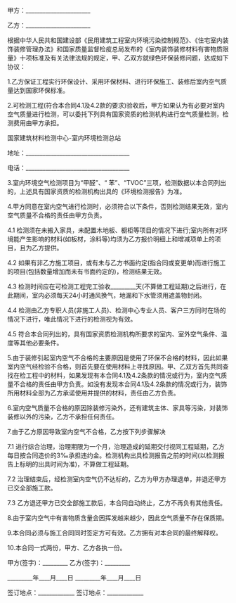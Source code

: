 
 


甲方：_______________________


乙方：_______________________


根据中华人民共和国建设部《民用建筑工程室内环境污染控制规范》、《住宅室内装饰装修管理办法》和国家质量监督检疫总局发布的《室内装饰装修材料有害物质限量》十项标准及有关法律法规的规定，甲、乙双方就绿色环保装修问题，达成如下协议：


1.乙方保证工程实行环保设计、采用环保材料、进行环保施工、装修后室内空气质量达到国家环保标准。


2.可检测工程(符合本合同4.1及4.2款的要求)验收后，甲方如果认为有必要对室内空气质量进行检测，可以委托下列具有国家资质的检测机构进行空气质量检测，检测费用由甲方承担。


国家建筑材料检测中心-室内环境检测总站


地址：_____________________________________


电话：_____________________________________


3.室内环境空气检测项目为“甲醛”、“ 苯”、“TVOC”三项，检测数据以本合同列出的，上述具有国家资质的检测机构出具的《环境检测报告》为准。


4.甲方同意在室内空气进行检测时，必须符合以下条件，否则检测结果无效，室内空气质量不合格的责任由甲方负责。


4.1 检测须在未搬入家具，未配置木地板、橱柜等项目的情况下进行;室内所有对环境能产生影响的材料(如板材，涂料等)均须为乙方报价明细上和增减项单上的项目，且为乙方提供。


4.2 如果有非乙方施工项目，或有未与乙方书面约定(指合同或变更单)而进行施工的项目(包括数量增加而未有书面约定的)，检测结果无效。


4.3 检测时间应在可检测工程完工验收_________天(不算做工程延期)之后进行，在此期间，室内必须每天24小时通风换气，地漏和下水管须用遮盖物封闭。


4.4 检测由乙方专职人员(非施工人员)、检测中心专业人员、客户三方同时在场的情况下进行，唯此情况下进行的检测视为有效。


4.5 符合本合同列出的，具有国家资质检测机构所要求的室内、室外空气条件、温度等其他必要条件。


5.由于装修引起室内空气不合格的主要原因是使用了环保不合格的材料，因此如果室内空气经检验不合格，则首先要在使用材料上寻找原因。甲、乙双方首先共同查找在检工程中的材料，如果发现有本合同4.1及4.2条款的情况或行为，室内空气质量不合格的责任由甲方负责。如没有发现本合同4.1及4.2条款的情况或行为，装饰所用材料全部为乙方承诺使用并提供的材料，责任由乙方负责。


6.室内空气质量不合格的原因除装修污染外，还有建筑主体、家具等污染，对装饰装修以外的污染，乙方不承担任何责任。


7.由于乙方原因导致室内空气不合格，乙方按下列步骤解决


7.1 进行综合治理，治理期限为一个月，治理造成的延期交付视同工程延期，乙方每日按合同造价的3‰承担违约金。检测机构出具检测报告之前的时间(以检测报告上标明的出具时间为准)，不算做工程延期。


7.2 治理结束后，经检测室内空气仍不达标的，乙方为甲方办理退单，并退还甲方已交全部施工款。


7.3 乙方退还甲方已交全部施工款后，本合同自动终止，乙方不再负有其他责任。


8.由于室内空气中有害物质含量会因挥发越来越少，因此空气质量不存在保质期。


9.本合同必须与施工合同同时签定方可有效。乙方拥有对本合同的最终解释权。


10.本合同一式两份，甲方、乙方各执一份。


甲方(签字)：_________ 乙方(签字)：_________


_________年____月____日 _________年____月____日


签订地点：_____________ 签订地点：_____________
 


 

 
 
 
 
 
  


  
 

  


  


  
 
 
 
 

